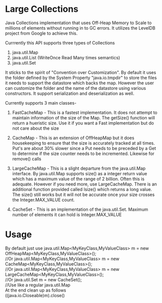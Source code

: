 Large Collections
================

Java Collections implementation that uses Off-Heap Memory to Scale to millions of elements without running in to GC errors. 
It utilizes the LevelDB project from Google to achieve this. 

Currrently this API supports three types of Collections
1. java.util.Map
2. java.util.List (WriteOnce Read Many times semantics)
3. java.util.Set


It sticks to the spirit of "Convention over Customization". By default it uses the folder defined by the System Property 
"java.io.tmpdir" to store the files it needs to support the datastore which backs the map. However the user can customize the
folder and the name of the datastore using various constructors. It support serialization and deserialization as well. 

Currently supports 3 main classes-
1. FastCacheMap - This is a fastest implementation. It does not attempt to maintain information of the size of the Map. The
getSize() function will return a hueristic size. Use it if you want a Fast implementation but do not care about the size

2. CacheMap - This is an extension of OffHeapMap but it does housekeeping to ensure that the size is accurately tracked at
all times. Put's are about 30% slower since a Put needs to be preceded by a Get to determine if the size counter needs to be
incremented. Likewise for remove() calls

3. LargeCacheMap - This is a slight departure from the java.util.Map interface. By java.util.Map supports size() as a 
integer return value which has a maximum value of the range of 2 billion. Often this is adequate. However if you need more,
use LargeCacheMap. There is an additional function provided called lsize() which returns a long value. The size() still works
but it will not be accurate once your size crosses the Integer.MAX_VALUE count.

3. CacheSet - This is an implementation of the java.util.Set. Maximum number of elements it can hold is Integer.MAX_VALUE

Usage
================

By default just use
java.util.Map<MyKeyClass,MyValueClass> m = new OffHeapMap<MyKeyClass,MyValueClass>();<br/>
//Or java.util.Map<MyKeyClass,MyValueClass> m = new CacheMap<MyKeyClass,MyValueClass>();<br/>
//Or java.util.Map<MyKeyClass,MyValueClass> m = new LargeCacheMap<MyKeyClass,MyValueClass>();<br/>
//Or java.util.Set<MyClass> m = new CacheSet<MyClass>();<br/>
//Use like a regular java.util.Map<br/>
At the end clean up as follows<br/>
((java.io.Closeable)m).close()<br/>
